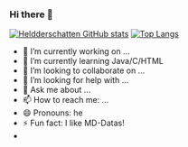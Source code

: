 ### Hi there 👋
[![Heldderschatten GitHub stats](https://github-readme-stats.vercel.app/api?username=Heldderschatten&count_private=true&show_icons=true&theme=tokyonight)](https://github.com/Heldderschatten/github-readme-stats)
[![Top Langs](https://github-readme-stats.vercel.app/api/top-langs/?username=Heldderschatten&theme=tokyonight&layout=compact)](https://github.com/anuraghazra/github-readme-stats)
- 🔭 I’m currently working on ...
- 🌱 I’m currently learning Java/C/HTML
- 👯 I’m looking to collaborate on ...
- 🤔 I’m looking for help with ...
- 💬 Ask me about ...
- 📫 How to reach me: ...
- 😄 Pronouns: he
- ⚡ Fun fact: I like MD-Datas!
- 
<!--

**Heldderschatten/Heldderschatten** is a ✨ _special_ ✨ repository because its `README.md` (this file) appears on your GitHub profile.

Here are some ideas to get you started:

- 🔭 I’m currently working on ...
- 🌱 I’m currently learning Java/C/HTML
- 👯 I’m looking to collaborate on ...
- 🤔 I’m looking for help with ...
- 💬 Ask me about ...
- 📫 How to reach me: ...
- 😄 Pronouns: he
- ⚡ Fun fact: ...
-->
